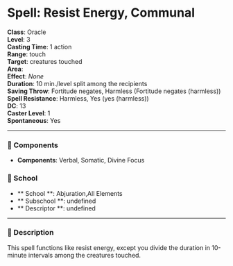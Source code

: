 
# Spell: Resist Energy, Communal
**Class**: Oracle  
**Level**: 3  
**Casting Time**: 1 action  
**Range**: touch  
**Target**: creatures touched  
**Area**:   
**Effect**: _None_  
**Duration**: 10 min./level split among the recipients  
**Saving Throw**: Fortitude negates, Harmless (Fortitude negates (harmless))  
**Spell Resistance**: Harmless, Yes (yes (harmless))  
**DC**: 13  
**Caster Level**: 1  
**Spontaneous**: Yes

---

### 🔮 Components
- **Components**: Verbal, Somatic, Divine Focus

### 🏫 School
- ** School **: Abjuration,All Elements
- ** Subschool **: undefined
- ** Descriptor **: undefined
---

### 📜 Description
This spell functions like resist energy, except you divide the duration in 10-minute intervals among the creatures touched.
